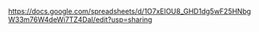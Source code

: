 https://docs.google.com/spreadsheets/d/1O7xElOU8_GHD1dg5wF25HNbgW33m76W4deWi7TZ4DaI/edit?usp=sharing
